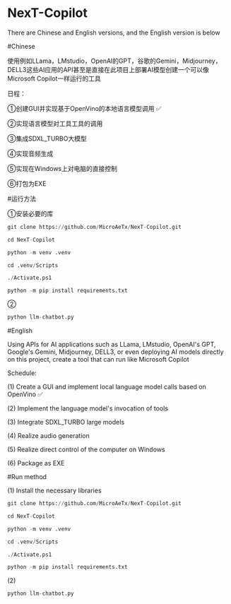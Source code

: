 # NexT-Copilot
There are Chinese and English versions, and the English version is below

#Chinese

使用例如LLama，LMstudio，OpenAI的GPT，谷歌的Gemini，Midjourney，DELL3这些AI应用的API甚至是直接在此项目上部署AI模型创建一个可以像Microsoft Copilot一样运行的工具

日程：

①创建GUI并实现基于OpenVino的本地语言模型调用 ✅

②实现语言模型对工具工具的调用

③集成SDXL_TURBO大模型

④实现音频生成

⑤实现在Windows上对电脑的直接控制

⑥打包为EXE


#运行方法

①安装必要的库
  
```python
git clone https://github.com/MicroAeTx/NexT-Copilot.git

cd NexT-Copilot

python -m venv .venv

cd .venv/Scripts

./Activate.ps1

python -m pip install requirements.txt
```
②

```python
python llm-chatbot.py
```





#English

Using APIs for AI applications such as LLama, LMstudio, OpenAI's GPT, Google's Gemini, Midjourney, DELL3, or even deploying AI models directly on this project, create a tool that can run like Microsoft Copilot

Schedule:

(1) Create a GUI and implement local language model calls  based on OpenVino ✅

(2) Implement the language model's invocation of tools

(3) Integrate SDXL_TURBO large models

(4) Realize audio generation

(5) Realize direct control of the computer on Windows

(6) Package as EXE


#Run method

(1) Install the necessary libraries
  
```python
git clone https://github.com/MicroAeTx/NexT-Copilot.git

cd NexT-Copilot

python -m venv .venv

cd .venv/Scripts

./Activate.ps1

python -m pip install requirements.txt
```
(2)

```python
python llm-chatbot.py
